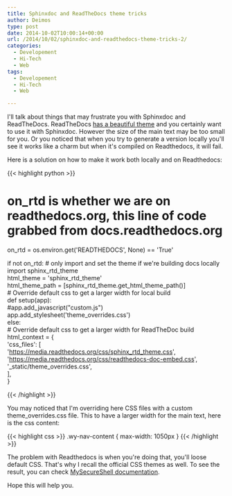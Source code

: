 ```yaml
---
title: Sphinxdoc and ReadTheDocs theme tricks
author: Deimos
type: post
date: 2014-10-02T10:00:14+00:00
url: /2014/10/02/sphinxdoc-and-readthedocs-theme-tricks-2/
categories:
  - Developement
  - Hi-Tech
  - Web
tags:
  - Developement
  - Hi-Tech
  - Web

---
```


I'll talk about things that may frustrate you with Sphinxdoc and ReadTheDocs. ReadTheDocs [has a beautiful theme](https://github.com/snide/sphinx_rtd_theme) and you certainly want to use it with Sphinxdoc. However the size of the main text may be too small for you. Or you noticed that when you try to generate a version locally you'll see it works like a charm but when it's compiled on Readthedocs, it will fail.

Here is a solution on how to make it work both locally and on Readthedocs:

{{< highlight python >}}
# on_rtd is whether we are on readthedocs.org, this line of code grabbed from docs.readthedocs.org
on_rtd = os.environ.get('READTHEDOCS', None) == 'True'                           
                                                                                 
if not on_rtd:  # only import and set the theme if we're building docs locally   
    import sphinx_rtd_theme                                                      
    html_theme = 'sphinx_rtd_theme'                                              
    html_theme_path = [sphinx_rtd_theme.get_html_theme_path()]                   
    # Override default css to get a larger width for local build                 
    def setup(app):                                                              
        #app.add_javascript("custom.js")                                         
        app.add_stylesheet('theme_overrides.css')                                
else:                                                                            
    # Override default css to get a larger width for ReadTheDoc build            
    html_context = {                                                             
        'css_files': [                                                           
            'https://media.readthedocs.org/css/sphinx_rtd_theme.css',            
            'https://media.readthedocs.org/css/readthedocs-doc-embed.css',       
            '_static/theme_overrides.css',                                       
        ],                                                                       
    }

{{< /highlight >}}

You may noticed that I'm overriding here CSS files with a custom theme_overrides.css file. This to have a larger width for the main text, here is the css content:

{{< highlight css >}}
.wy-nav-content {
   max-width: 1050px
}
{{< /highlight >}}

The problem with Readthedocs is when you're doing that, you'll loose default CSS. That's why I recall the official CSS themes as well. To see the result, you can check [MySecureShell documentation](http://mysecureshell.readthedocs.org).

Hope this will help you.

